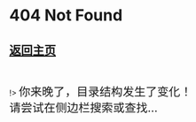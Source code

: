 # 404 Not Found

## [返回主页](/README)

</br>

!> <span style="line-height:1.8rem;font-weight:400;font-size:1.3rem">你来晚了，目录结构发生了变化！ <br> 请尝试在侧边栏搜索或查找...<span>










